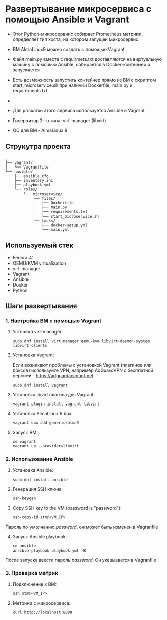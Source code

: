 # Развертывание микросервиса с помощью Ansible и Vagrant
 
- Этот Python-микросервиис собирает Prometheus метрики, определяет тип хоста, на котором запущен микросервис
- ВМ AlmaLinux9 можно создать с помощью Vagrant
- Файл main.py вместе с requirmets.txt доставляются на виртуальную машину с помощью Ansible, собирается в Docker-контейнер и запускается
- Есть возможность запустить контейнер прямо из ВМ с скриптом start_microservice.sh при наличии Dockerfile, main.py и requirements.txt
- 
- Для раскатки этого сервиса используется Ansible и Vagrant
  
- Гипервизор 2-го типа: virt-manager (libvirt)
  
- ОС для ВМ - AlmaLinux 9
  
## Струкутра проекта    

```
.
├── vagrant/
│   └── Vagrantfile
└── ansible/
    ├── ansible.cfg
    ├── inventory.ini
    ├── playbook.yml
    └── roles/
        └── microservice/
            ├── files/
            │   ├── Dockerfile
            │   ├── main.py
            │   ├── requirements.txt
            │   └── start_microservice.sh
            └── tasks/
                ├── docker-setup.yml
                └── main.yml
```

## Используемый стек

- Fedora 41
- QEMU/KVM virtualization
- virt-manager
- Vagrant
- Ansible
- Docker
- Python

## Шаги развертывания

### 1. Настройка ВМ с помощью Vagrant

1. Устновка virt-manager:
  
   ```
   sudo dnf install virt-manager qemu-kvm libvirt-daemon-system libvirt-clients
   ```
   
2. Установка Vagrant:

   Если возникают проблемы с установкой Vagrant (плагинов или боксов) используйте VPN, например AdGuardVPN с бесплатной версией - https://adguardaccount.net
  
   ```
   sudo dnf install vagrant
   ```
   
3. Установка libvirt плагина для Vagrant:
  
   ```
   vagrant plugin install vagrant-libvirt
   ```
   
4. Установка AlmaLinux 9 box:
  
   ```
   vagrant box add generic/alma9
   ```
   
5. Запуск ВМ:
  
   ```
   cd vagrant
   vagrant up --provider=libvirt
   ```
   
### 2. Использование Ansible

1. Установка Ansible:
  
   ```
   sudo dnf install ansible
   ```
   
2. Генерация SSH ключа:
  
   ```
   ssh-keygen
   ```
   
3. Copy SSH key to the VM (password is "password"):
  
   ```
   ssh-copy-id stm@<VM_IP>
   ```

Пароль по умолчанию:_password_, он может быть изменен в Vagranfile
   
4. Запуск Ansible playbook:
  
   ```
   cd ansible
   ansible-playbook playbook.yml -K
   ```

После запуска ввести пароль _password_. Он указывается в Vagranfile
   

### 3. Проверка метрик

1. Подключение к ВМ:
  
   ```
   ssh stm@<VM_IP>
   ```
   
2. Метрики с микросервиса:
  
   ```
   curl http://localhost:8080
   ```
   
